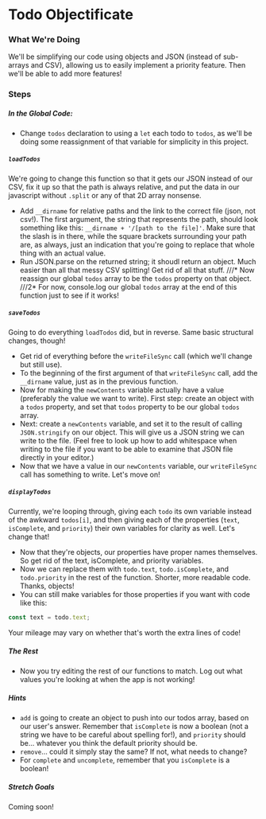# Todo Objectificate

### What We're Doing

We'll be simplifying our code using objects and JSON (instead of sub-arrays and CSV), allowing us to easily implement a priority feature. Then we'll be able to add more features!


### Steps

##### In the Global Code:

* Change `todos` declaration to using a `let` each todo to `todos`, as we'll be doing some reassignment of that variable for simplicity in this project.


##### `loadTodos`

We're going to change this function so that it gets our JSON instead of our CSV, fix it up so that the path is always relative, and put the data in our javascript without `.split` or any of that 2D array nonsense.

* Add `__dirname` for relative paths and the link to the correct file (json, not csv!). The first argument, the string that represents the path, should look something like this: `__dirname + '/[path to the file]'`. Make sure that the slash is in there, while the square brackets surrounding your path are, as always, just an indication that you're going to replace that whole thing with an actual value.
* Run JSON.parse on the returned string; it shoudl return an object. Much easier than all that messy CSV splitting! Get rid of all that stuff.
///* Now reassign our global `todos` array to be the `todos` property on that object.
///2* For now, console.log our global `todos` array at the end of this function just to see if it works!


##### `saveTodos`

Going to do everything `loadTodos` did, but in reverse. Same basic structural changes, though!

* Get rid of everything before the `writeFileSync` call (which we'll change but still use).
* To the beginning of the first argument of that `writeFileSync` call, add the `__dirname` value, just as in the previous function.
* Now for making the `newContents` variable actually have a value (preferably the value we want to write). First step: create an object with a `todos` property, and set that `todos` property to be our global `todos` array.
* Next: create a `newContents` variable, and set it to the result of calling `JSON.stringify` on our object. This will give us a JSON string we can write to the file. (Feel free to look up how to add whitespace when writing to the file if you want to be able to examine that JSON file directly in your editor.)
* Now that we have a value in our `newContents` variable, our `writeFileSync` call has something to write. Let's move on!


##### `displayTodos`

Currently, we're looping through, giving each `todo` its own variable instead of the awkward `todos[i]`, and then giving each of the properties (`text`, `isComplete`, and `priority`) their own variables for clarity as well. Let's change that!

* Now that they're objects, our properties have proper names themselves. So get rid of the text, isComplete, and priority variables.
* Now we can replace them with `todo.text`, `todo.isComplete`, and `todo.priority` in the rest of the function. Shorter, more readable code. Thanks, objects!
* You can still make variables for those properties if you want with code like this:

```javascript
const text = todo.text;
```

Your mileage may vary on whether that's worth the extra lines of code!


##### The Rest

* Now you try editing the rest of our functions to match. Log out what values you're looking at when the app is not working!


##### Hints

* `add` is going to create an object to push into our todos array, based on our user's answer. Remember that `isComplete` is now a boolean (not a string we have to be careful about spelling for!), and `priority` should be... whatever you think the default priority should be.
* `remove`... could it simply stay the same? If not, what needs to change?
* For `complete` and `uncomplete`, remember that you `isComplete` is a boolean!


##### Stretch Goals

Coming soon!

